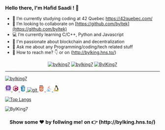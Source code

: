 ### Hello there, I'm Hafid Saadi ! 👋


- 🏫 I’m currently studying coding at 42 Quebec https://42quebec.com/
- 👫 I’m looking to collaborate on [https://github.com/byltek](https://github.com/byltek)
- 💻 I’m currently learning C/C++, Python and Javascript
- 🧲 I'm passionate about blockchain and decentralization
- 💬 Ask me about any Programming/coding/tech related stuff
- 📮 How to reach me? 👇 or on (http://bylking.hns.to/) 

<p align="center">  
<a href="https://twitter.com/bylking7" target="blank"><img align="center" src="https://cdn.jsdelivr.net/npm/simple-icons@3.0.1/icons/twitter.svg" 
alt="bylking7" height="30" width="30" /></a>
<a href="https://fb.com/bylking7.me" target="blank"><img align="center" src="https://cdn.jsdelivr.net/npm/simple-icons@3.0.1/icons/facebook.svg" 
alt="bylking7" height="30" width="30" /></a>
<a href="https://instagram.com/bylking7" target="blank"><img align="center" src="https://cdn.jsdelivr.net/npm/simple-icons@3.0.1/icons/instagram.svg" 
alt="BylKing7" height="30" width="30" /></a>
<hr>
<p align="left"> <a href="https://twitter.com/bylking7" target="blank"><img src="https://img.shields.io/twitter/follow/bylking7?logo=twitter&style=for-the-badge" 
alt="bylking7" /></a> </p>

<p align="left"> <a href="https://getbootstrap.com" target="_blank"> 
<img src="https://raw.githubusercontent.com/devicons/devicon/master/icons/bootstrap/bootstrap-plain-wordmark.svg" 
     alt="bootstrap" width="20" height="20"/> </a> <a href="https://www.w3schools.com/cpp/" target="_blank">
<img src="https://raw.githubusercontent.com/devicons/devicon/master/icons/cplusplus/cplusplus-original.svg" 
     alt="cplusplus" width="20" height="20"/> </a> <a href="https://www.w3schools.com/css/" target="_blank">
<img src="https://raw.githubusercontent.com/devicons/devicon/master/icons/css3/css3-original-wordmark.svg" 
     alt="css3" width="20" height="20"/> </a> <a href="https://git-scm.com/" target="_blank"> 
<img src="https://www.vectorlogo.zone/logos/git-scm/git-scm-icon.svg" alt="git" width="20" height="20"/> </a> 
  <a href="https://www.w3.org/html/" target="_blank"> 
    <img src="https://raw.githubusercontent.com/devicons/devicon/master/icons/html5/html5-original-wordmark.svg" 
         alt="html5" width="20" height="20"/> </a> <a href="https://www.java.com" target="_blank"> 
  <img src="https://raw.githubusercontent.com/devicons/devicon/master/icons/java/java-original.svg" 
       alt="java" width="20" height="20"/> </a> <a href="https://www.linux.org/" target="_blank"> 
<img src="https://raw.githubusercontent.com/devicons/devicon/master/icons/linux/linux-original.svg" 
     alt="linux" width="20" height="20"/> </a> <a href="https://www.adobe.com/products/xd.html" target="_blank">
</p>


[![Top Langs](https://github-readme-stats.vercel.app/api/top-langs/?username=BylKing7)](https://github.com/BylKing7/github-readme-stats)
<p align="left"> <img src="https://komarev.com/ghpvc/?username=BylKing7" alt="BylKing7" /> </p>




<h3 style="text-align:center;">Show some ♥ by follwing me! on 👉 (http://bylking.hns.to/) 


